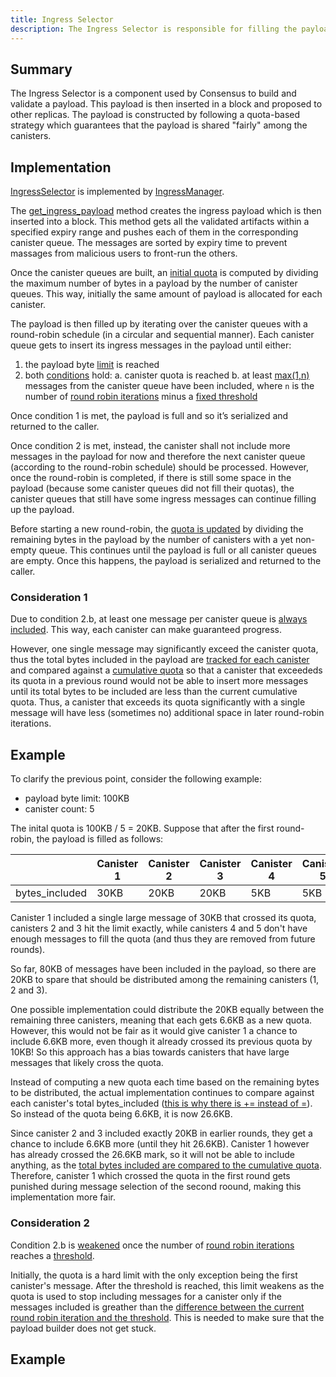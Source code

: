 ```yaml
---
title: Ingress Selector
description: The Ingress Selector is responsible for filling the payload of a block.
---
```


## Summary

The Ingress Selector is a component used by Consensus to build and validate a payload. This payload is then inserted in a block and proposed to other replicas.
The payload is constructed by following a quota-based strategy which guarantees that the payload is shared "fairly" among the canisters.

## Implementation

[IngressSelector](https://github.com/dfinity/ic/blob/67730a29e2c5272bcf7c3ad23e9ffa7309e1aede/rs/interfaces/src/ingress_manager.rs#L107C1-L169C2) is implemented by [IngressManager](https://github.com/dfinity/ic/blob/67730a29e2c5272bcf7c3ad23e9ffa7309e1aede/rs/ingress_manager/src/lib.rs#L114C1-L139C2).

The [get_ingress_payload](https://github.com/dfinity/ic/blob/67730a29e2c5272bcf7c3ad23e9ffa7309e1aede/rs/ingress_manager/src/ingress_selector.rs#L49C8-L49C27) method creates the ingress payload which is then inserted into a block. This method gets all the validated artifacts within a specified expiry range and pushes each of them in the corresponding canister queue. The messages are sorted by expiry time to prevent massages from malicious users to front-run the others.

Once the canister queues are built, an [initial quota](https://github.com/dfinity/ic/blob/67730a29e2c5272bcf7c3ad23e9ffa7309e1aede/rs/ingress_manager/src/ingress_selector.rs#L144C9-L147C11) is computed by dividing the maximum number of bytes in a payload by the number of canister queues. This way, initially the same amount of payload is allocated for each canister.

The payload is then filled up by iterating over the canister queues with a round-robin schedule (in a circular and sequential manner). Each canister queue gets to insert its ingress messages in the payload until either:

1. the payload byte [limit](https://github.com/dfinity/ic/blob/67730a29e2c5272bcf7c3ad23e9ffa7309e1aede/rs/ingress_manager/src/ingress_selector.rs#L194C21-L198C1) is reached
2. both [conditions](https://github.com/dfinity/ic/blob/67730a29e2c5272bcf7c3ad23e9ffa7309e1aede/rs/ingress_manager/src/ingress_selector.rs#L199C21-L211C22) hold:
   a. canister quota is reached
   b. at least [max(1,n)](https://github.com/dfinity/ic/blob/67730a29e2c5272bcf7c3ad23e9ffa7309e1aede/rs/ingress_manager/src/ingress_selector.rs#L204C28-L207C26) messages from the canister queue have been included, where `n` is the number of [round robin iterations](https://github.com/dfinity/ic/blob/67730a29e2c5272bcf7c3ad23e9ffa7309e1aede/rs/ingress_manager/src/ingress_selector.rs#L154C9-L154C43) minus a [fixed threshold](https://github.com/dfinity/ic/blob/67730a29e2c5272bcf7c3ad23e9ffa7309e1aede/rs/ingress_manager/src/ingress_selector.rs#L46)

Once condition 1 is met, the payload is full and so it’s serialized and returned to the caller.

Once condition 2 is met, instead, the canister shall not include more messages in the payload for now and therefore the next canister queue (according to the round-robin schedule) should be processed. However, once the round-robin is completed, if there is still some space in the payload (because some canister queues did not fill their quotas), the canister queues that still have some ingress messages can continue filling up the payload.

Before starting a new round-robin, the [quota is updated](https://github.com/dfinity/ic/blob/67730a29e2c5272bcf7c3ad23e9ffa7309e1aede/rs/ingress_manager/src/ingress_selector.rs#L237C17-L243C19) by dividing the remaining bytes in the payload by the number of canisters with a yet non-empty queue. This continues until the payload is full or all canister queues are empty. Once this happens, the payload is serialized and returned to the caller.

### Consideration 1

Due to condition 2.b, at least one message per canister queue is [always included](https://github.com/dfinity/ic/blob/67730a29e2c5272bcf7c3ad23e9ffa7309e1aede/rs/ingress_manager/src/ingress_selector.rs#L217C21-L221C1). This way, each canister can make guaranteed progress.

However, one single message may significantly exceed the canister quota, thus the total bytes included in the payload are [tracked for each canister](https://github.com/dfinity/ic/blob/67730a29e2c5272bcf7c3ad23e9ffa7309e1aede/rs/ingress_manager/src/ingress_selector.rs#L216C21-L216C58) and compared against a [cumulative quota](https://github.com/dfinity/ic/blob/67730a29e2c5272bcf7c3ad23e9ffa7309e1aede/rs/ingress_manager/src/ingress_selector.rs#L241C25-L241C98) so that a canister that exceededs its quota in a previous round would not be able to insert more messages until its total bytes to be included are less than the current cumulative quota. Thus, a canister that exceeds its quota significantly with a single message will have less (sometimes no) additional space in later round-robin iterations.

## Example

To clarify the previous point, consider the following example:

- payload byte limit: 100KB
- canister count: 5

The inital quota is 100KB / 5 = 20KB. Suppose that after the first round-robin, the payload is filled as follows:

|                | Canister 1 | Canister 2 | Canister 3 | Canister 4 | Canister 5 |
| -------------- | ---------- | ---------- | ---------- | ---------- | ---------- |
| bytes_included | 30KB       | 20KB       | 20KB       | 5KB        | 5KB        |

Canister 1 included a single large message of 30KB that crossed its quota, canisters
2 and 3 hit the limit exactly, while canisters 4 and 5 don't have enough messages to
fill the quota (and thus they are removed from future rounds).

So far, 80KB of messages have been included in the payload, so there are 20KB to spare that should be distributed among the remaining canisters (1, 2 and 3).

One possible implementation could distribute the 20KB equally between the remaining three canisters, meaning that each gets 6.6KB as a new quota. However, this would not be fair as it would give
canister 1 a chance to include 6.6KB more, even though it already crossed its
previous quota by 10KB! So this approach has a bias towards canisters that have
large messages that likely cross the quota.

Instead of computing a new quota each time based on the remaining bytes to be distributed, the actual implementation continues to compare against each
canister's total bytes_included ([this is why there is += instead of =](https://github.com/dfinity/ic/blob/67730a29e2c5272bcf7c3ad23e9ffa7309e1aede/rs/ingress_manager/src/ingress_selector.rs#L241C25-L241C98)). So
instead of the quota being 6.6KB, it is now 26.6KB.

Since canister 2 and 3 included exactly 20KB in earlier
rounds, they get a chance to include 6.6KB more (until they hit 26.6KB). Canister
1 however has already crossed the 26.6KB mark, so it will not be able to include anything, as the [total bytes included are compared to the cumulative quota](https://github.com/dfinity/ic/blob/67730a29e2c5272bcf7c3ad23e9ffa7309e1aede/rs/ingress_manager/src/ingress_selector.rs#L208C28-L208C73).
Therefore, canister 1 which crossed the quota in the first round gets punished during message selection of the second roound, making this implementation more fair.

### Consideration 2

Condition 2.b is [weakened](https://github.com/dfinity/ic/blob/67730a29e2c5272bcf7c3ad23e9ffa7309e1aede/rs/ingress_manager/src/ingress_selector.rs#L33C1-L45C11) once the number of [round robin iterations](https://github.com/dfinity/ic/blob/67730a29e2c5272bcf7c3ad23e9ffa7309e1aede/rs/ingress_manager/src/ingress_selector.rs#L154C9-L154C43) reaches a [threshold](https://github.com/dfinity/ic/blob/67730a29e2c5272bcf7c3ad23e9ffa7309e1aede/rs/ingress_manager/src/ingress_selector.rs#L46).

Initially, the quota is a hard limit with the only exception being the first canister's message. After the threshold is reached, this limit weakens as the quota is used to stop including messages for a canister only if the messages included is greather than the [difference between the current round robin iteration and the threshold](https://github.com/dfinity/ic/blob/67730a29e2c5272bcf7c3ad23e9ffa7309e1aede/rs/ingress_manager/src/ingress_selector.rs#L206C29-L206C99). This is needed to make sure that the payload builder does not get stuck.

## Example
